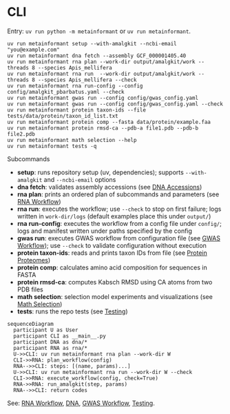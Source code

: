 # CLI

Entry: `uv run python -m metainformant` or `uv run metainformant`.

```text
uv run metainformant setup --with-amalgkit --ncbi-email "you@example.com"
uv run metainformant dna fetch --assembly GCF_000001405.40
uv run metainformant rna plan --work-dir output/amalgkit/work --threads 8 --species Apis_mellifera
uv run metainformant rna run  --work-dir output/amalgkit/work --threads 8 --species Apis_mellifera --check
uv run metainformant rna run-config --config config/amalgkit_pbarbatus.yaml --check
uv run metainformant gwas run --config config/gwas_config.yaml
uv run metainformant gwas run --config config/gwas_config.yaml --check
uv run metainformant protein taxon-ids --file tests/data/protein/taxon_id_list.txt
uv run metainformant protein comp --fasta data/protein/example.faa
uv run metainformant protein rmsd-ca --pdb-a file1.pdb --pdb-b file2.pdb
uv run metainformant math selection --help
uv run metainformant tests -q
```

Subcommands

- **setup**: runs repository setup (uv, dependencies); supports `--with-amalgkit` and `--ncbi-email` options
- **dna fetch**: validates assembly accessions (see [DNA Accessions](./dna/accessions.md))
- **rna plan**: prints an ordered plan of subcommands and parameters (see [RNA Workflow](./rna/workflow.md))
- **rna run**: executes the workflow; use `--check` to stop on first failure; logs written in `work-dir/logs` (default examples place this under `output/`)
- **rna run-config**: executes the workflow from a config file under `config/`; logs and manifest written under paths specified by the config
- **gwas run**: executes GWAS workflow from configuration file (see [GWAS Workflow](./gwas/workflow.md)); use `--check` to validate configuration without execution
- **protein taxon-ids**: reads and prints taxon IDs from file (see [Protein Proteomes](./protein/proteomes.md))
- **protein comp**: calculates amino acid composition for sequences in FASTA
- **protein rmsd-ca**: computes Kabsch RMSD using CA atoms from two PDB files
- **math selection**: selection model experiments and visualizations (see [Math Selection](./math/selection.md))
- **tests**: runs the repo tests (see [Testing](./testing.md))

```mermaid
sequenceDiagram
  participant U as User
  participant CLI as __main__.py
  participant DNA as dna/*
  participant RNA as rna/*
  U->>CLI: uv run metainformant rna plan --work-dir W
  CLI->>RNA: plan_workflow(config)
  RNA-->>CLI: steps: [(name, params)...]
  U->>CLI: uv run metainformant rna run --work-dir W --check
  CLI->>RNA: execute_workflow(config, check=True)
  RNA->>RNA: run_amalgkit(step, params)
  RNA-->>CLI: return codes
```

See: [RNA Workflow](./rna/workflow.md), [DNA](./dna/index.md), [GWAS Workflow](./gwas/workflow.md), [Testing](./testing.md).
